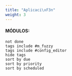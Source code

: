 ```yaml
---
title: "Aplicaci\xF3n"
weight: 3
---
```


#### MÓDULOS:

















 ```tasks
not done
tags include #m_fuzzy
tags include #config_editor 
hide tags
sort by due
sort by priority
sort by scheduled
```